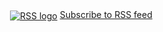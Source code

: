 
<a href="https://rnd.neocities.org/blog/main.rss" rel="alternate" title="RSS feed" type="application/rss+xml"><img src="/rss.gif" alt="RSS logo" style="vertical-align: middle; padding: 4px;" />Subscribe to RSS feed</a>

<link href="https://rnd.neocities.org/blog/main.rss" rel="alternate" title="RSS feed" type="application/rss+xml" />

